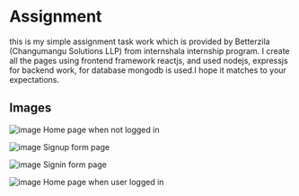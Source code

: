 # Assignment
this is my simple assignment task work which is provided by Betterzila (Changumangu Solutions LLP) from internshala internship program.
I create all the pages using frontend framework reactjs, and used nodejs, expressjs for backend work, for database mongodb is used.I hope it matches to your expectations.

## Images

![image](https://github.com/prince-sunsara/Assignment-Task/assets/108970023/8d22b5bb-10e8-41ac-9749-be9e1084d0fa)
Home page when not logged in

![image](https://github.com/prince-sunsara/Assignment-Task/assets/108970023/632f1eb3-ee3e-445d-8ff9-102326baef37)
Signup form page

![image](https://github.com/prince-sunsara/Assignment-Task/assets/108970023/c05e808a-844e-4dc5-b0d9-4c7196057934)
Signin form page

![image](https://github.com/prince-sunsara/Assignment-Task/assets/108970023/dd47596e-74cd-4fbb-b209-d59a8f2135c8)
Home page when user logged in
